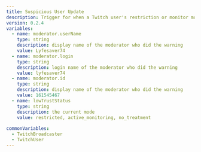 ```yaml
---
title: Suspicious User Update
description: Trigger for when a Twitch user's restriction or monitor mode updates.
version: 0.2.4
variables:
  - name: moderator.userName
    type: string
    description: display name of the moderator who did the warning
    value: Lyfesaver74
  - name: moderator.login
    type: string
    description: login name of the moderator who did the warning
    value: lyfesaver74
  - name: moderator.id
    type: string
    description: display name of the moderator who did the warning
    value: 161545467
  - name: lowTrustStatus
    type: string
    description: the current mode
    value: restricted, active_monitoring, no_treatment
  
commonVariables:
  - TwitchBroadcaster
  - TwitchUser
---
```

